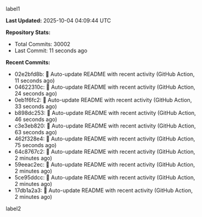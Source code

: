 
label1 
<!-- ACTIVITY_START -->
**Last Updated:** 2025-10-04 04:09:44 UTC

**Repository Stats:**
- Total Commits: 30002
- Last Commit: 11 seconds ago

**Recent Commits:**
- 02e2bfd8b: 🤖 Auto-update README with recent activity (GitHub Action, 11 seconds ago)
- 04622310c: 🤖 Auto-update README with recent activity (GitHub Action, 24 seconds ago)
- 0eb1f6fc2: 🤖 Auto-update README with recent activity (GitHub Action, 33 seconds ago)
- b898dc253: 🤖 Auto-update README with recent activity (GitHub Action, 46 seconds ago)
- c3e3eb820: 🤖 Auto-update README with recent activity (GitHub Action, 63 seconds ago)
- 462f328e4: 🤖 Auto-update README with recent activity (GitHub Action, 75 seconds ago)
- 64c8767c2: 🤖 Auto-update README with recent activity (GitHub Action, 2 minutes ago)
- 59eeac2ec: 🤖 Auto-update README with recent activity (GitHub Action, 2 minutes ago)
- 5ce95ddcc: 🤖 Auto-update README with recent activity (GitHub Action, 2 minutes ago)
- 17db1a2a3: 🤖 Auto-update README with recent activity (GitHub Action, 2 minutes ago)
<!-- ACTIVITY_END -->

label2
